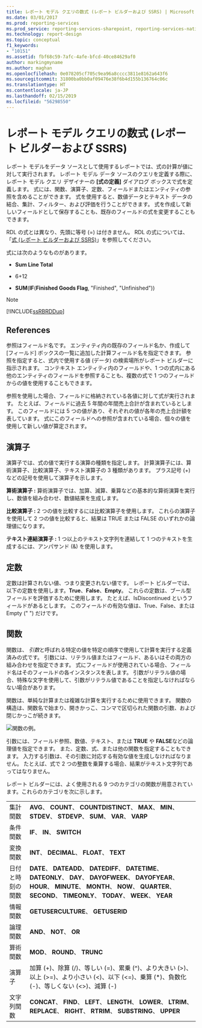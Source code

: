 ```yaml
---
title: レポート モデル クエリの数式 (レポート ビルダーおよび SSRS) | Microsoft Docs
ms.date: 03/01/2017
ms.prod: reporting-services
ms.prod_service: reporting-services-sharepoint, reporting-services-native
ms.technology: report-design
ms.topic: conceptual
f1_keywords:
- "10151"
ms.assetid: fbf68c59-7afc-4afe-bfcd-40ce84629af0
author: markingmyname
ms.author: maghan
ms.openlocfilehash: 0e078205cf705c9ea96a8cccc3811e8162a643f6
ms.sourcegitcommit: 31800ba0bb0af09476e38f6b4d155b136764c06c
ms.translationtype: HT
ms.contentlocale: ja-JP
ms.lasthandoff: 02/15/2019
ms.locfileid: "56298550"
---
```

# <a name="formulas-in-report-model-queries-report-builder-and-ssrs"></a>レポート モデル クエリの数式 (レポート ビルダーおよび SSRS)
  レポート モデルをデータ ソースとして使用するレポートでは、式の計算が値に対して実行されます。 レポート モデル データ ソースのクエリを定義する際に、レポート モデル クエリ デザイナーの **[式の定義]** ダイアログ ボックスで式を定義します。 式には、関数、演算子、定数、フィールドまたはエンティティの参照を含めることができます。 式を使用すると、数値データとテキスト データの結合、集計、フィルター、および評価を行うことができます。 式を作成して新しいフィールドとして保存することも、既存のフィールドの式を変更することもできます。  
  
 RDL の式とは異なり、先頭に等号 (=) は付きません。 RDL の式については、「[式 &#40;レポート ビルダーおよび SSRS&#41;](../../reporting-services/report-design/expressions-report-builder-and-ssrs.md)」を参照してください。  
  
 式には次のようなものがあります。  
  
-   **Sum Line Total**  
  
-   6+12  
  
-   **SUM**(**IF**(**Finished Goods Flag**, "Finished", "Unfinished"))  
  
> [!NOTE]  
>  [!INCLUDE[ssRBRDDup](../../includes/ssrbrddup-md.md)]  
  
## <a name="references"></a>References  
 参照はフィールド名です。 エンティティ内の既存のフィールド名か、作成して [フィールド] ボックスの一覧に追加した計算フィールド名を指定できます。 参照を指定すると、式内で使用する値 (データ) の検索場所がレポート ビルダーに指示されます。 コンテキスト エンティティ内のフィールドや、1 つの式内にある他のエンティティのフィールドを参照することも、複数の式で 1 つのフィールドからの値を使用することもできます。  
  
 参照を使用した場合、フィールドに格納されている各値に対して式が実行されます。 たとえば、フィールドに過去 5 年間の年間売上合計が含まれているとします。 このフィールドには 5 つの値があり、それぞれの値が各年の売上合計額を表しています。 式にこのフィールドへの参照が含まれている場合、個々の値を使用して新しい値が算定されます。  
  
## <a name="operators"></a>演算子  
 演算子では、式の値で実行する演算の種類を指定します。 計算演算子には、算術演算子、比較演算子、テキスト演算子の 3 種類があります。 プラス記号 (+) などの記号を使用して演算子を示します。  
  
 **算術演算子 :** 算術演算子では、加算、減算、乗算などの基本的な算術演算を実行し、数値を組み合わせ、数値結果を生成します。  
  
 **比較演算子 :** 2 つの値を比較するには比較演算子を使用します。 これらの演算子を使用して 2 つの値を比較すると、結果は TRUE または FALSE のいずれかの論理値になります。  
  
 **テキスト連結演算子 :** 1 つ以上のテキスト文字列を連結して 1 つのテキストを生成するには、アンパサンド (&) を使用します。  
  
##  <a name="Constants"></a> 定数  
 定数は計算されない値、つまり変更されない値です。 レポート ビルダーでは、以下の定数を使用します。**True**、**False**、**Empty**。 これらの定数は、ブール型フィールドを評価するために使用します。 たとえば、IsDiscontinued というフィールドがあるとします。 このフィールドの有効な値は、True、False、または Empty (" ") だけです。  
  
##  <a name="Functions"></a> 関数  
 関数は、 *引数*と呼ばれる特定の値を特定の順序で使用して計算を実行する定義済みの式です。 引数には、リテラル値またはフィールド、あるいはその両方の組み合わせを指定できます。 式にフィールドが使用されている場合、フィールド名はそのフィールドの各インスタンスを表します。 引数がリテラル値の場合、特殊な文字を使用して、引数がリテラル値であることを指定しなければならない場合があります。  
  
 関数は、単純な計算または複雑な計算を実行するために使用できます。 関数の構造は、関数名で始まり、開きかっこ、コンマで区切られた関数の引数、および閉じかっこが続きます。  
  
 ![関数の例。](../../reporting-services/report-design/media/functionexample.gif "関数の例。")  
  
 引数には、フィールド参照、数値、テキスト、または **TRUE** や **FALSE**などの論理値を指定できます。 また、定数、式、または他の関数を指定することもできます。 入力する引数は、その引数に対応する有効な値を生成しなければなりません。 たとえば、式で 2 つの整数を乗算する場合、結果がテキスト文字列であってはなりません。  
  
 レポート ビルダーには、よく使用される 9 つのカテゴリの関数が用意されています。これらのカテゴリを次に示します。  
  
|||  
|-|-|  
|集計関数|**AVG**、 **COUNT**、 **COUNTDISTINCT**、 **MAX**、 **MIN**、 **STDEV**、 **STDEVP**、 **SUM**、 **VAR**、 **VARP**|  
|条件関数|**IF**、 **IN**、 **SWITCH**|  
|変換関数|**INT**、 **DECIMAL**、 **FLOAT**、 **TEXT**|  
|日付と時刻の関数|**DATE**、 **DATEADD**、 **DATEDIFF**、 **DATETIME**、 **DATEONLY**、 **DAY**、 **DAYOFWEEK**、 **DAYOFYEAR**、 **HOUR**、 **MINUTE**、 **MONTH**、 **NOW**、 **QUARTER**、 **SECOND**、 **TIMEONLY**、 **TODAY**、 **WEEK**、 **YEAR**|  
|情報関数|**GETUSERCULTURE**、 **GETUSERID**|  
|論理関数|**AND**、 **NOT**、 **OR**|  
|算術関数|**MOD**、 **ROUND**、 **TRUNC**|  
|演算子|加算 (+)、除算 (/)、等しい (=)、累乗 (^)、より大きい (>)、以上 (>=)、より小さい (<)、以下 (<=)、乗算 (*)、負数化 (-)、等しくない (<>)、減算 (-)|  
|文字列関数|**CONCAT**、 **FIND**、 **LEFT**、 **LENGTH**、 **LOWER**、 **LTRIM**、 **REPLACE**、 **RIGHT**、 **RTRIM**、 **SUBSTRING**、 **UPPER**|  
  
  
